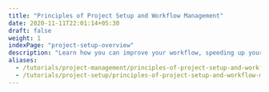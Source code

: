 ```yaml
---
title: "Principles of Project Setup and Workflow Management"
date: 2020-11-11T22:01:14+05:30
draft: false
weight: 1
indexPage: "project-setup-overview"
description: "Learn how you can improve your workflow, speeding up your research and making the process more transparent. "
aliases:
  - /tutorials/project-management/principles-of-project-setup-and-workflow-management/
  - /tutorials/project-setup/principles-of-project-setup-and-workflow-management/
---
```

